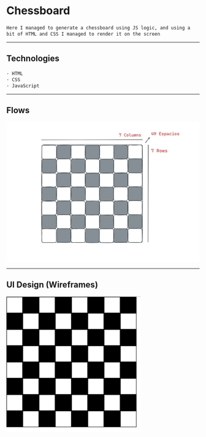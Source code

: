 # Chessboard

    Here I managed to generate a chessboard using JS logic, and using a bit of HTML and CSS I managed to render it on the screen

---
## Technologies
    · HTML
    · CSS
    · JavaScript
---

## Flows

![](./imgs/Flow%20Table%20Chess.jpg)

---

## UI Design (Wireframes)
<img src="./imgs/ChessBoard Finish.jpg" alt="onlyDarkMode" width="350px">

